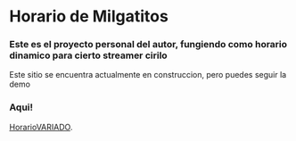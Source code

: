 # Horario de Milgatitos

### Este es el proyecto personal del autor, fungiendo como horario dinamico para cierto streamer cirilo

Este sitio se encuentra actualmente en construccion, pero puedes seguir la demo 
### Aqui!

[HorarioVARIADO](https://avenaquaker.github.io/MilgatitosWEEKLYPAGE/src/index.html).
